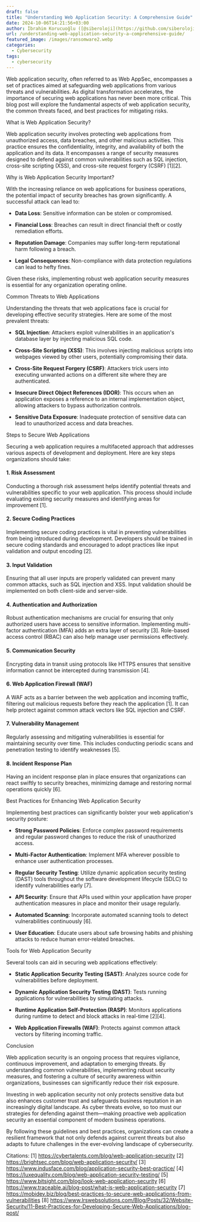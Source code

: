 ```yaml
---
draft: false
title: "Understanding Web Application Security: A Comprehensive Guide"
date: 2024-10-06T14:21:56+03:00
author: İbrahim Korucuoğlu ([@siberoloji](https://github.com/siberoloji))
url: /understanding-web-application-security-a-comprehensive-guide/
featured_image: /images/ransomware2.webp
categories:
  - Cybersecurity
tags:
  - cybersecurity
---
```



Web application security, often referred to as Web AppSec, encompasses a set of practices aimed at safeguarding web applications from various threats and vulnerabilities. As digital transformation accelerates, the importance of securing web applications has never been more critical. This blog post will explore the fundamental aspects of web application security, the common threats faced, and best practices for mitigating risks.



What is Web Application Security?



Web application security involves protecting web applications from unauthorized access, data breaches, and other malicious activities. This practice ensures the confidentiality, integrity, and availability of both the application and its data. It encompasses a range of security measures designed to defend against common vulnerabilities such as SQL injection, cross-site scripting (XSS), and cross-site request forgery (CSRF) [1][2].



Why is Web Application Security Important?



With the increasing reliance on web applications for business operations, the potential impact of security breaches has grown significantly. A successful attack can lead to:


* **Data Loss**: Sensitive information can be stolen or compromised.

* **Financial Loss**: Breaches can result in direct financial theft or costly remediation efforts.

* **Reputation Damage**: Companies may suffer long-term reputational harm following a breach.

* **Legal Consequences**: Non-compliance with data protection regulations can lead to hefty fines.




Given these risks, implementing robust web application security measures is essential for any organization operating online.



Common Threats to Web Applications



Understanding the threats that web applications face is crucial for developing effective security strategies. Here are some of the most prevalent threats:


* **SQL Injection**: Attackers exploit vulnerabilities in an application's database layer by injecting malicious SQL code.

* **Cross-Site Scripting (XSS)**: This involves injecting malicious scripts into webpages viewed by other users, potentially compromising their data.

* **Cross-Site Request Forgery (CSRF)**: Attackers trick users into executing unwanted actions on a different site where they are authenticated.

* **Insecure Direct Object References (IDOR)**: This occurs when an application exposes a reference to an internal implementation object, allowing attackers to bypass authorization controls.

* **Sensitive Data Exposure**: Inadequate protection of sensitive data can lead to unauthorized access and data breaches.




Steps to Secure Web Applications



Securing a web application requires a multifaceted approach that addresses various aspects of development and deployment. Here are key steps organizations should take:


#### 1. Risk Assessment



Conducting a thorough risk assessment helps identify potential threats and vulnerabilities specific to your web application. This process should include evaluating existing security measures and identifying areas for improvement [1].


#### 2. Secure Coding Practices



Implementing secure coding practices is vital in preventing vulnerabilities from being introduced during development. Developers should be trained in secure coding standards and encouraged to adopt practices like input validation and output encoding [2].


#### 3. Input Validation



Ensuring that all user inputs are properly validated can prevent many common attacks, such as SQL injection and XSS. Input validation should be implemented on both client-side and server-side.


#### 4. Authentication and Authorization



Robust authentication mechanisms are crucial for ensuring that only authorized users have access to sensitive information. Implementing multi-factor authentication (MFA) adds an extra layer of security [3]. Role-based access control (RBAC) can also help manage user permissions effectively.


#### 5. Communication Security



Encrypting data in transit using protocols like HTTPS ensures that sensitive information cannot be intercepted during transmission [4].


#### 6. Web Application Firewall (WAF)



A WAF acts as a barrier between the web application and incoming traffic, filtering out malicious requests before they reach the application [1]. It can help protect against common attack vectors like SQL injection and CSRF.


#### 7. Vulnerability Management



Regularly assessing and mitigating vulnerabilities is essential for maintaining security over time. This includes conducting periodic scans and penetration testing to identify weaknesses [5].


#### 8. Incident Response Plan



Having an incident response plan in place ensures that organizations can react swiftly to security breaches, minimizing damage and restoring normal operations quickly [6].



Best Practices for Enhancing Web Application Security



Implementing best practices can significantly bolster your web application's security posture:


* **Strong Password Policies**: Enforce complex password requirements and regular password changes to reduce the risk of unauthorized access.

* **Multi-Factor Authentication**: Implement MFA wherever possible to enhance user authentication processes.

* **Regular Security Testing**: Utilize dynamic application security testing (DAST) tools throughout the software development lifecycle (SDLC) to identify vulnerabilities early [7].

* **API Security**: Ensure that APIs used within your application have proper authentication measures in place and monitor their usage regularly.

* **Automated Scanning**: Incorporate automated scanning tools to detect vulnerabilities continuously [6].

* **User Education**: Educate users about safe browsing habits and phishing attacks to reduce human error-related breaches.




Tools for Web Application Security



Several tools can aid in securing web applications effectively:


* **Static Application Security Testing (SAST)**: Analyzes source code for vulnerabilities before deployment.

* **Dynamic Application Security Testing (DAST)**: Tests running applications for vulnerabilities by simulating attacks.

* **Runtime Application Self-Protection (RASP)**: Monitors applications during runtime to detect and block attacks in real-time [2][4].

* **Web Application Firewalls (WAF)**: Protects against common attack vectors by filtering incoming traffic.




Conclusion



Web application security is an ongoing process that requires vigilance, continuous improvement, and adaptation to emerging threats. By understanding common vulnerabilities, implementing robust security measures, and fostering a culture of security awareness within organizations, businesses can significantly reduce their risk exposure.



Investing in web application security not only protects sensitive data but also enhances customer trust and safeguards business reputation in an increasingly digital landscape. As cyber threats evolve, so too must our strategies for defending against them—making proactive web application security an essential component of modern business operations.



By following these guidelines and best practices, organizations can create a resilient framework that not only defends against current threats but also adapts to future challenges in the ever-evolving landscape of cybersecurity.



Citations: [1] https://cybertalents.com/blog/web-application-security [2] https://brightsec.com/blog/web-application-security/ [3] https://www.indusface.com/blog/application-security-best-practice/ [4] https://luxequality.com/blog/web-application-security-testing/ [5] https://www.bitsight.com/blog/look-web-application-security [6] https://www.traceable.ai/blog-post/what-is-web-application-security [7] https://mobidev.biz/blog/best-practices-to-secure-web-applications-from-vulnerabilities [8] https://www.lrswebsolutions.com/Blog/Posts/32/Website-Security/11-Best-Practices-for-Developing-Secure-Web-Applications/blog-post/
